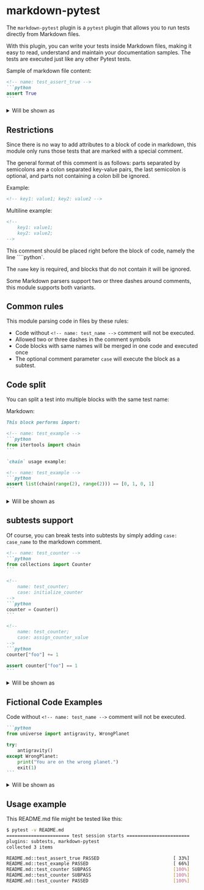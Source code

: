 markdown-pytest
===============

The `markdown-pytest` plugin is a `pytest` plugin that allows you to run tests
directly from Markdown files.

With this plugin, you can write your tests inside Markdown files, making it
easy to read, understand and maintain your documentation samples.
The tests are executed just like any other Pytest tests.

Sample of markdown file content:

````markdown
<!-- name: test_assert_true -->
```python
assert True
```
````

<details>
<summary>Will be shown as</summary>

<!-- name: test_assert_true -->
```python
assert True
```

</details>

Restrictions
------------

Since there is no way to add attributes to a block of code in markdown, this 
module only runs those tests that are marked with a special comment.

The general format of this comment is as follows: parts separated by semicolons
are a colon separated key-value pairs, the last semicolon is optional,
and parts not containing a colon bill be ignored.

Example:

```markdown
<!-- key1: value1; key2: value2 -->
```

Multiline example:

```markdown
<!-- 
    key1: value1; 
    key2: value2;
-->
```

This comment should be placed right before the block of code, namely the 
line ````python`.

The `name` key is required, and blocks that do not contain it will be ignored.

Some Markdown parsers support two or three dashes around comments, this module 
supports both variants.

Common rules
------------

This module parsing code in files by these rules:

* Code without `<!-- name: test_name -->` comment will not be executed.
* Allowed two or three dashes in the comment symbols
* Code blocks with same names will be merged in one code and executed once
* The optional comment parameter `case` will execute the block as a subtest.

Code split
----------

You can split a test into multiple blocks with the same test name:

Markdown:

````markdown
This block performs import:

<!-- name: test_example -->
```python
from itertools import chain
```

`chain` usage example:

<!-- name: test_example -->
```python
assert list(chain(range(2), range(2))) == [0, 1, 0, 1]
```
````

<details>
<summary>Will be shown as</summary>

This block performs import:

<!-- name: test_example -->
```python
from itertools import chain
```

`chain` usage example:

<!-- name: test_example -->
```python
assert list(chain(range(2), range(2))) == [0, 1, 0, 1]
```

</details>

subtests support
----------------

Of course, you can break tests into subtests by simply adding `case: case_name` 
to the markdown comment.

````markdown
<!-- name: test_counter -->
```python
from collections import Counter
```

<!-- 
    name: test_counter;
    case: initialize_counter
-->
```python
counter = Counter()
```

<!-- 
    name: test_counter;
    case: assign_counter_value
-->
```python
counter["foo"] += 1

assert counter["foo"] == 1
```
````

<details>
<summary>Will be shown as</summary>

<!-- name: test_counter -->
```python
from collections import Counter
```

<!-- 
    name: test_counter;
    case: initialize_counter
-->
```python
counter = Counter()
```

<!-- 
    name: test_counter;
    case: assign_counter_value
-->
```python
counter["foo"] += 1

assert counter["foo"] == 1
```

</details>

Fictional Code Examples
-----------------------

Code without `<!-- name: test_name -->` comment will not be executed.

````markdown
```python
from universe import antigravity, WrongPlanet

try:
    antigravity()
except WrongPlanet:
    print("You are on the wrong planet.")
    exit(1)
```
````

<details>
<summary>Will be shown as</summary>

```python
from universe import antigravity, WrongPlanet

try:
    antigravity()
except WrongPlanet:
    print("You are on the wrong planet.")
    exit(1)
```
</details>

Usage example
-------------

This README.md file might be tested like this:

```bash
$ pytest -v README.md
======================= test session starts =======================
plugins: subtests, markdown-pytest
collected 3 items

README.md::test_assert_true PASSED                           [ 33%]
README.md::test_example PASSED                               [ 66%]
README.md::test_counter SUBPASS                              [100%]
README.md::test_counter SUBPASS                              [100%]
README.md::test_counter PASSED                               [100%]
```
